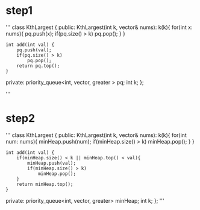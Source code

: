 # step1
'''
class KthLargest {
public:
    KthLargest(int k, vector<int>& nums): k(k){
        for(int x: nums){
            pq.push(x);
            if(pq.size() > k)
                pq.pop();
        }
    }

    int add(int val) {
        pq.push(val);
        if(pq.size() > k)
            pq.pop();
        return pq.top();
    }
private:
    priority_queue<int, vector<int>, greater<int> > pq;
    int k;
};

'''

# step2
'''
class KthLargest {
public:
    KthLargest(int k, vector<int>& nums): k(k){
        for(int num: nums){
            minHeap.push(num);
            if(minHeap.size() > k)
                minHeap.pop();
        }
    }

    int add(int val) {
        if(minHeap.size() < k || minHeap.top() < val){
            minHeap.push(val);
            if(minHeap.size() > k)
                minHeap.pop();
        }
        return minHeap.top();
    }
private:
    priority_queue<int, vector<int>, greater<int>> minHeap;
    int k;
};
'''

